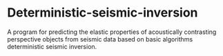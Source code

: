 # Deterministic-seismic-inversion
A program for predicting the elastic properties of acoustically contrasting perspective objects from seismic data based on basic algorithms deterministic seismic inversion.
